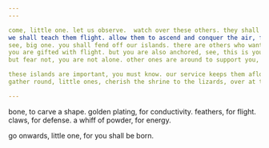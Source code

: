 ```yaml
---
---

come, little one. let us observe.  watch over these others. they shall learn to fly. its sad seeing them, limp and glum, on the floor.
we shall teach them flight. allow them to ascend and conquer the air, follow our lead. you have to tell them: spread your wings, breathe, flap, repeat. flight is important. we need the air. 
see, big one. you shall fend off our islands. there are others who want to take our small refuge. we cannot allow them. our islands are home to us and the elders. 
you are gifted with flight. but you are also anchored, see, this is your core. do not let them near it. you wield big powers, but you can handle that. 
but fear not, you are not alone. other ones are around to support you, and you support them. unity is strength. without unity, we fall.

these islands are important, you must know. our service keeps them afloat and healthy. the elders cherish our work, our floating islands. they are very important. but don’t forget, we share these islands with the elders. while they more like the ground, the lizards enjoy our islands. their gratitude is our joy and will to keep on going.
gather round, little ones, cherish the shrine to the lizards, over at their side of the ribs. you here, tend to the plants afloat and aired on the islands. plants are good for the air, you must know. remember, we need the air. someone, prepare, and look on the digging ones. we cannot risk having them eat our islands and mountains. a big one shall accompany you. 

---
```


bone, to carve a shape.
golden plating, for conductivity. 
feathers, for flight. 
claws, for defense. 
a whiff of powder, for energy. 

go onwards, little one, for you shall be born.
